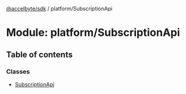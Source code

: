[@accelbyte/sdk](../README.md) / platform/SubscriptionApi

# Module: platform/SubscriptionApi

## Table of contents

### Classes

- [SubscriptionApi](../classes/platform_SubscriptionApi.SubscriptionApi.md)
